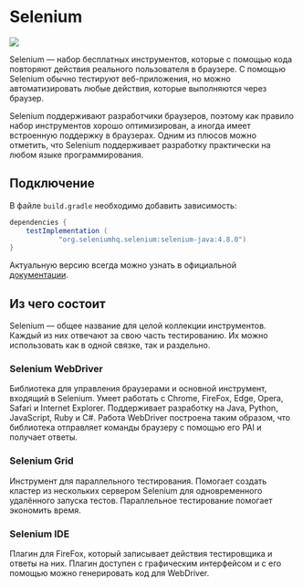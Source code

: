# Selenium

![](https://raw.githubusercontent.com/qa-guru/knowledge-base/main/img/tools-java/Selenium/selenium-banner-1.jpg)

Selenium — набор бесплатных инструментов, которые с помощью кода повторяют действия реального пользователя в браузере. С помощью Selenium обычно тестируют веб-приложения, но можно автоматизировать любые действия, которые выполняются через браузер.

Selenium поддерживают разработчики браузеров, поэтому как правило набор инструментов хорошо оптимизирован, а иногда имеет встроенную поддержку в браузерах. Одним из плюсов можно отметить, что Selenium поддерживает разработку практически на любом языке программирования.

## Подключение
В файле `build.gradle` необходимо добавить зависимость:

```gradle
dependencies {
    testImplementation (
            "org.seleniumhq.selenium:selenium-java:4.8.0")
}
```

Актуальную версию всегда можно узнать в официальной [документации](https://www.selenium.dev/documentation/webdriver/getting_started/install_library/).

## Из чего состоит
Selenium — общее название для целой коллекции инструментов. Каждый из них отвечают за свою часть тестированию. Их можно использовать как в одной связке, так и раздельно.

### Selenium WebDriver
Библиотека для управления браузерами и основной инструмент, входящий в Selenium. Умеет работать с Chrome, FireFox, Edge, Opera, Safari и Internet Explorer. Поддерживает разработку на Java, Python, JavaScript, Ruby и C#. Работа WebDriver построена таким образом, что библиотека отправляет команды браузеру с помощью его PAI и получает ответы.

### Selenium Grid
Инструмент для параллельного тестирования. Помогает создать кластер из нескольких сервером Selenium для одновременного удалённого запуска тестов. Параллельное тестирование помогает экономить время.

### Selenium IDE
Плагин для FireFox, который записывает действия тестировщика и ответы на них. Плагин доступен с графическим интерфейсом и с его помощью можно генерировать код для WebDriver.
